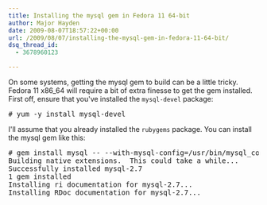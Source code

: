 ```yaml
---
title: Installing the mysql gem in Fedora 11 64-bit
author: Major Hayden
date: 2009-08-07T18:57:22+00:00
url: /2009/08/07/installing-the-mysql-gem-in-fedora-11-64-bit/
dsq_thread_id:
  - 3678960123

---
```

On some systems, getting the mysql gem to build can be a little tricky. Fedora 11 x86_64 will require a bit of extra finesse to get the gem installed. First off, ensure that you've installed the `mysql-devel` package:

<pre lang="html"># yum -y install mysql-devel</pre>

I'll assume that you already installed the `rubygems` package. You can install the mysql gem like this:

<pre lang="html"># gem install mysql -- --with-mysql-config=/usr/bin/mysql_config
Building native extensions.  This could take a while...
Successfully installed mysql-2.7
1 gem installed
Installing ri documentation for mysql-2.7...
Installing RDoc documentation for mysql-2.7...</pre>
